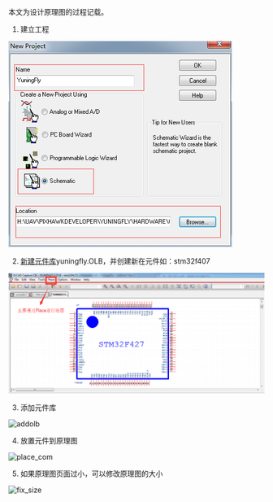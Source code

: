 本文为设计原理图的过程记载。

1. 建立工程

![creat_project](../images/creat_project.png)

2. [新建元件库](http://wenku.baidu.com/link?url=DZptfwWOgny_4ejvw0WVvdqtp3VgsoHT-yGHt6wsm5c1NJOCFY3XP785GMzvEdvsZaiIEJOPT90HGhJvafOW3MPGFWrTl4v8kh2h3J7UwQ7)yuningfly.OLB，并创建新在元件如：stm32f407

![place](../images/Place.png)

3. 添加元件库

![addolb](addolb.png)

4. 放置元件到原理图

![place_com](place_com.png)

5. 如果原理图页面过小，可以修改原理图的大小

![fix_size](fix_size.png)